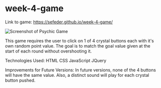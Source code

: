 # week-4-game

Link to game: https://sefeder.github.io/week-4-game/

![Screenshot of Psychic Game](assets/images/CrystolCollector.png)

This game requires the user to click on 1 of 4 crystal buttons each with it's own random point value. The goal is to match the goal value given at the start of each round without overshooting it.

Technologies Used:
  HTML
  CSS
  JavaScript
  JQuery
  
Improvements for Future Versions:
  In future versions, none of the 4 buttons will have the same value. Also, a distinct sound will play for each crystal button pushed.

